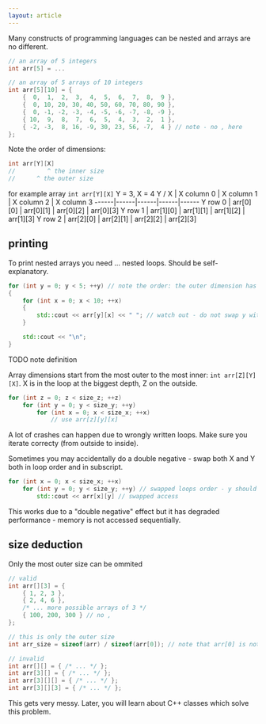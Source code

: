 ```yaml
---
layout: article
---
```


Many constructs of programming languages can be nested and arrays are no different.

```c++
// an array of 5 integers
int arr[5] = ...

// an array of 5 arrays of 10 integers
int arr[5][10] = {
    {  0,  1,  2,  3,  4,  5,  6,  7,  8,  9 },
    {  0, 10, 20, 30, 40, 50, 60, 70, 80, 90 },
    {  0, -1, -2, -3, -4, -5, -6, -7, -8, -9 },
    { 10,  9,  8,  7,  6,  5,  4,  3,  2,  1 },
    { -2, -3,  8, 16, -9, 30, 23, 56, -7,  4 } // note - no , here
};
```

Note the order of dimensions:

```c++
int arr[Y][X]
//         ^ the inner size
//      ^ the outer size
```

for example array ```int arr[Y][X]``` Y = 3, X = 4
Y / X | X column 0 | X column 1 | X column 2 | X column 3
------|------|------|------|------
Y row 0 | arr[0][0] | arr[0][1] | arr[0][2] | arr[0][3]
Y row 1 | arr[1][0] | arr[1][1] | arr[1][2] | arr[1][3]
Y row 2 | arr[2][0] | arr[2][1] | arr[2][2] | arr[2][3]


## printing

To print nested arrays you need ... nested loops. Should be self-explanatory.

```c++
for (int y = 0; y < 5; ++y) // note the order: the outer dimension has size 5
{
    for (int x = 0; x < 10; ++x)
    {
        std::cout << arr[y][x] << " "; // watch out - do not swap y with x
    }

    std::cout << "\n";
}
```

TODO note definition

<div class="note success">

Array dimensions start from the most outer to the most inner: `int arr[Z][Y][X]`. X is in the loop at the biggest depth, Z on the outside.

```c++
for (int z = 0; z < size_z; ++z)
    for (int y = 0; y < size_y; ++y)
        for (int x = 0; x < size_x; ++x)
            // use arr[z][y][x]
```
</div>

<div class="note warning">

A lot of crashes can happen due to wrongly written loops. Make sure you iterate correcty (from outside to inside).

Sometimes you may accidentally do a double negative - swap both X and Y both in loop order and in subscript.

```c++
for (int x = 0; x < size_x; ++x)
    for (int y = 0; y < size_y; ++y) // swapped loops order - y should be outside
        std::cout << arr[x][y] // swapped access
```

This works due to a "double negative" effect but it has degraded performance - memory is not accessed sequentially.
</div>

## size deduction

Only the most outer size can be ommited

```c++
// valid
int arr[][3] = {
    { 1, 2, 3 },
    { 2, 4, 6 },
    /* ... more possible arrays of 3 */
    { 100, 200, 300 } // no ,
};

// this is only the outer size
int arr_size = sizeof(arr) / sizeof(arr[0]); // note that arr[0] is not an integer but array of 3 integers

// invalid
int arr[][] = { /* ... */ };
int arr[3][] = { /* ... */ };
int arr[3][][] = { /* ... */ };
int arr[3][][3] = { /* ... */ };
```

This gets very messy. Later, you will learn about C++ classes which solve this problem.
